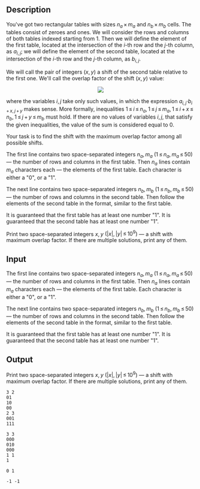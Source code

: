## Description

<div><p>You've got two rectangular tables with sizes <span class="tex-span"><i>n</i><sub class="lower-index"><i>a</i></sub> × <i>m</i><sub class="lower-index"><i>a</i></sub></span> and <span class="tex-span"><i>n</i><sub class="lower-index"><i>b</i></sub> × <i>m</i><sub class="lower-index"><i>b</i></sub></span> cells. The tables consist of zeroes and ones. We will consider the rows and columns of both tables indexed starting from 1. Then we will define the element of the first table, located at the intersection of the <span class="tex-span"><i>i</i></span>-th row and the <span class="tex-span"><i>j</i></span>-th column, as <span class="tex-span"><i>a</i><sub class="lower-index"><i>i</i>, <i>j</i></sub></span>; we will define the element of the second table, located at the intersection of the <span class="tex-span"><i>i</i></span>-th row and the <span class="tex-span"><i>j</i></span>-th column, as <span class="tex-span"><i>b</i><sub class="lower-index"><i>i</i>, <i>j</i></sub></span>. </p><p>We will call the pair of integers <span class="tex-span">(<i>x</i>, <i>y</i>)</span> a <span class="tex-font-style-it">shift</span> of the second table relative to the first one. We'll call the <span class="tex-font-style-it">overlap factor</span> of the shift <span class="tex-span">(<i>x</i>, <i>y</i>)</span> value:</p><center class="tex-equation"><img align="middle" class="tex-formula" src="file://H8zijjQr.png" style="max-width: 100.0%;max-height: 100.0%;"></center><p>where the variables <span class="tex-span"><i>i</i>, <i>j</i></span> take only such values, in which the expression <span class="tex-span"><i>a</i><sub class="lower-index"><i>i</i>, <i>j</i></sub>·<i>b</i><sub class="lower-index"><i>i</i> + <i>x</i>, <i>j</i> + <i>y</i></sub></span> makes sense. More formally, inequalities <span class="tex-span">1 ≤ <i>i</i> ≤ <i>n</i><sub class="lower-index"><i>a</i></sub>, 1 ≤ <i>j</i> ≤ <i>m</i><sub class="lower-index"><i>a</i></sub>, 1 ≤ <i>i</i> + <i>x</i> ≤ <i>n</i><sub class="lower-index"><i>b</i></sub>, 1 ≤ <i>j</i> + <i>y</i> ≤ <i>m</i><sub class="lower-index"><i>b</i></sub></span> must hold. If there are no values of variables <span class="tex-span"><i>i</i>, <i>j</i></span>, that satisfy the given inequalities, the value of the sum is considered equal to 0. </p><p>Your task is to find the shift with the maximum overlap factor among all possible shifts.</p></div><div class="input-specification"><p>The first line contains two space-separated integers <span class="tex-span"><i>n</i><sub class="lower-index"><i>a</i></sub>, <i>m</i><sub class="lower-index"><i>a</i></sub></span> <span class="tex-span">(1 ≤ <i>n</i><sub class="lower-index"><i>a</i></sub>, <i>m</i><sub class="lower-index"><i>a</i></sub> ≤ 50)</span> — the number of rows and columns in the first table. Then <span class="tex-span"><i>n</i><sub class="lower-index"><i>a</i></sub></span> lines contain <span class="tex-span"><i>m</i><sub class="lower-index"><i>a</i></sub></span> characters each — the elements of the first table. Each character is either a "<span class="tex-font-style-tt">0</span>", or a "<span class="tex-font-style-tt">1</span>".</p><p>The next line contains two space-separated integers <span class="tex-span"><i>n</i><sub class="lower-index"><i>b</i></sub>, <i>m</i><sub class="lower-index"><i>b</i></sub></span> <span class="tex-span">(1 ≤ <i>n</i><sub class="lower-index"><i>b</i></sub>, <i>m</i><sub class="lower-index"><i>b</i></sub> ≤ 50)</span> — the number of rows and columns in the second table. Then follow the elements of the second table in the format, similar to the first table.</p><p>It is guaranteed that the first table has at least one number "<span class="tex-font-style-tt">1</span>". It is guaranteed that the second table has at least one number "<span class="tex-font-style-tt">1</span>".</p></div><div class="output-specification"><p>Print two space-separated integers <span class="tex-span"><i>x</i>, <i>y</i></span> <span class="tex-span">(|<i>x</i>|, |<i>y</i>| ≤ 10<sup class="upper-index">9</sup>)</span> — a shift with maximum overlap factor. If there are multiple solutions, print any of them.</p></div>

## Input

<p>The first line contains two space-separated integers <span class="tex-span"><i>n</i><sub class="lower-index"><i>a</i></sub>, <i>m</i><sub class="lower-index"><i>a</i></sub></span> <span class="tex-span">(1 ≤ <i>n</i><sub class="lower-index"><i>a</i></sub>, <i>m</i><sub class="lower-index"><i>a</i></sub> ≤ 50)</span> — the number of rows and columns in the first table. Then <span class="tex-span"><i>n</i><sub class="lower-index"><i>a</i></sub></span> lines contain <span class="tex-span"><i>m</i><sub class="lower-index"><i>a</i></sub></span> characters each — the elements of the first table. Each character is either a "<span class="tex-font-style-tt">0</span>", or a "<span class="tex-font-style-tt">1</span>".</p><p>The next line contains two space-separated integers <span class="tex-span"><i>n</i><sub class="lower-index"><i>b</i></sub>, <i>m</i><sub class="lower-index"><i>b</i></sub></span> <span class="tex-span">(1 ≤ <i>n</i><sub class="lower-index"><i>b</i></sub>, <i>m</i><sub class="lower-index"><i>b</i></sub> ≤ 50)</span> — the number of rows and columns in the second table. Then follow the elements of the second table in the format, similar to the first table.</p><p>It is guaranteed that the first table has at least one number "<span class="tex-font-style-tt">1</span>". It is guaranteed that the second table has at least one number "<span class="tex-font-style-tt">1</span>".</p>

## Output

<p>Print two space-separated integers <span class="tex-span"><i>x</i>, <i>y</i></span> <span class="tex-span">(|<i>x</i>|, |<i>y</i>| ≤ 10<sup class="upper-index">9</sup>)</span> — a shift with maximum overlap factor. If there are multiple solutions, print any of them.</p>





```input1
3 2
01
10
00
2 3
001
111

```




```input2
3 3
000
010
000
1 1
1

```




```output1
0 1

```




```output2
-1 -1

```


